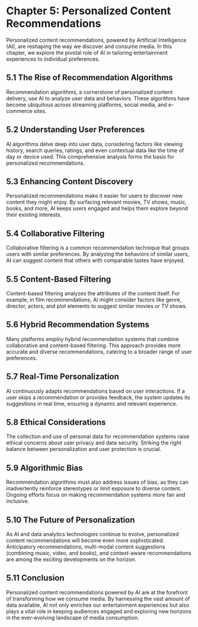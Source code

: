 Chapter 5: Personalized Content Recommendations
===============================================

Personalized content recommendations, powered by Artificial Intelligence (AI), are reshaping the way we discover and consume media. In this chapter, we explore the pivotal role of AI in tailoring entertainment experiences to individual preferences.

5.1 The Rise of Recommendation Algorithms
-----------------------------------------

Recommendation algorithms, a cornerstone of personalized content delivery, use AI to analyze user data and behaviors. These algorithms have become ubiquitous across streaming platforms, social media, and e-commerce sites.

5.2 Understanding User Preferences
----------------------------------

AI algorithms delve deep into user data, considering factors like viewing history, search queries, ratings, and even contextual data like the time of day or device used. This comprehensive analysis forms the basis for personalized recommendations.

5.3 Enhancing Content Discovery
-------------------------------

Personalized recommendations make it easier for users to discover new content they might enjoy. By surfacing relevant movies, TV shows, music, books, and more, AI keeps users engaged and helps them explore beyond their existing interests.

5.4 Collaborative Filtering
---------------------------

Collaborative filtering is a common recommendation technique that groups users with similar preferences. By analyzing the behaviors of similar users, AI can suggest content that others with comparable tastes have enjoyed.

5.5 Content-Based Filtering
---------------------------

Content-based filtering analyzes the attributes of the content itself. For example, in film recommendations, AI might consider factors like genre, director, actors, and plot elements to suggest similar movies or TV shows.

5.6 Hybrid Recommendation Systems
---------------------------------

Many platforms employ hybrid recommendation systems that combine collaborative and content-based filtering. This approach provides more accurate and diverse recommendations, catering to a broader range of user preferences.

5.7 Real-Time Personalization
-----------------------------

AI continuously adapts recommendations based on user interactions. If a user skips a recommendation or provides feedback, the system updates its suggestions in real time, ensuring a dynamic and relevant experience.

5.8 Ethical Considerations
--------------------------

The collection and use of personal data for recommendation systems raise ethical concerns about user privacy and data security. Striking the right balance between personalization and user protection is crucial.

5.9 Algorithmic Bias
--------------------

Recommendation algorithms must also address issues of bias, as they can inadvertently reinforce stereotypes or limit exposure to diverse content. Ongoing efforts focus on making recommendation systems more fair and inclusive.

5.10 The Future of Personalization
----------------------------------

As AI and data analytics technologies continue to evolve, personalized content recommendations will become even more sophisticated. Anticipatory recommendations, multi-modal content suggestions (combining music, video, and books), and context-aware recommendations are among the exciting developments on the horizon.

5.11 Conclusion
---------------

Personalized content recommendations powered by AI are at the forefront of transforming how we consume media. By harnessing the vast amount of data available, AI not only enriches our entertainment experiences but also plays a vital role in keeping audiences engaged and exploring new horizons in the ever-evolving landscape of media consumption.
